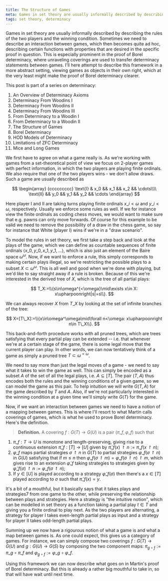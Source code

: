```yaml
---
title: The Structure of Games
meta: Games in set theory are usually informally described by describing the rules of the two players and the winning condition. Sometimes we need to describe an interaction between games, which then becomes quite ad hoc, describing certain functions with properties that are desired in the specific proof in question. This is especially prominent in the proof of Borel determinacy, where unraveling coverings are used to transfer determinacy statements between games. I'll here attempt to describe this framework in a more abstract setting, viewing games as objects in their own right, which at the very least might make the proof of Borel determinacy clearer.
tags: set theory, determinacy
---
```


Games in set theory are usually informally described by describing the rules of the two
players and the winning condition. Sometimes we need to describe an interaction between
games, which then becomes quite ad hoc, describing certain functions with properties
that are desired in the specific proof in question. This is especially prominent in the
proof of Borel determinacy, where unraveling coverings are used to transfer determinacy
statements between games. I'll here attempt to describe this framework in a more
abstract setting, viewing games as objects in their own right, which at the very least
might make the proof of Borel determinacy clearer.

This post is part of a series on determinacy:

1. <router-link to="/posts/2017-01-11-an-overview-of-determinacy-axioms">An Overview of
   Determinacy Axioms</router-link>
2. <router-link to="/posts/2017-01-25-determinacy-from-woodins-i">Determinacy From
   Woodins I</router-link>
3. <router-link to="/posts/2017-02-08-determinacy-from-woodins-ii">Determinacy From
   Woodins II</router-link>
4. <router-link to="/posts/2017-02-22-determinacy-from-woodins-iii">Determinacy From
   Woodins III</router-link>
5. <router-link to="/posts/2017-04-05-from-determinacy-to-a-woodin-i">From Determinacy
   to a Woodin I</router-link>
6. <router-link to="/posts/2017-05-10-from-determinacy-to-a-woodin-ii">From Determinacy
   to a Woodin II</router-link>
7. The Structure of Games
8. <router-link to="/posts/2017-06-07-borel-determinacy">Borel
   Determinacy</router-link>
9. <router-link to="/posts/2017-06-21-hod-models-of-determinacy">HOD Models of
   Determinacy</router-link>
10. <router-link to="/posts/2017-07-14-limitations-of-zfc-determinacy">Limitations of
    ZFC Determinacy</router-link>
11. <router-link to="/posts/2018-08-02-mice-and-long-games">Mice and Long
    Games</router-link>

We first have to agree on what a game really is. As we're working with games from a
set-theoretical point of view we focus on 2-player games with perfect information, in
which the two players are playing finite ordinals. We also require that one of the two
players wins - we don't allow draws. Such a game are usually described as

$$
\begin{array} {ccccccccc}
    \text{I} & x_0 && x_1 && x_2 && \cdots\\\\
    \text{II} && y_0 && y_1 && y_2 && \cdots
\end{array}
$$

Here player I and II are taking turns playing finite ordinals $x\_i<\omega$ and
$y\_i<\omega$, respectively. Usually we enforce some rules as well. If we for instance
view the finite ordinals as coding chess moves, we would want to make sure that e.g.
pawns can only move forwards. Of course for this example to be valid we need to remove
the possibility of a draw in the chess game, so say for instance that White (player I)
wins if we're in a "draw scenario".

To model the rules in set theory, we first take a step back and look at the plays of
the game, which we can define as countable sequences of finite ordinals $\langle
x\_0,y\_0,x\_1,y\_1,\dots\rangle$, which is also just an element of the Baire space
$\omega^\omega$. Now, if we want to enforce a rule, this simply corresponds to making
certain plays illegal, so we're restricting the possible plays to a subset
$X\subset\omega^\omega$. This is all well and good when we're done with playing, but
we'd like to say straight away if a rule is broken. Because of this we're interested in
the derived tree of $X$, which is the tree of all partial plays:

$$ T_X:=\\{s\in\omega^{<\omega}\mid\exists x\in X: x\upharpoonright|s|=s\\}. $$

We can always recover $X$ from $T\_X$ by looking at the set of infinite branches of the
tree:

$$
X=[T\_X]:=\\{x\in\omega^\omega\mid\forall n<\omega: x\upharpoonright n\in T\_X\\}.
$$

This back-and-forth procedure works with all pruned trees, which are trees satisfying
that every partial play can be extended -- i.e. that whenever we're at a certain stage
of the game, there is some legal move that the current player can play. In other words,
we can now tentatively think of a game as simply a pruned tree
$T\subset\omega^{<\omega}$.

We need to say more than just the legal moves of a game - we need to say what it takes
to win the game as well. This can simply be encoded as a subset $A$ of the set of all
the legal plays, i.e. $A\subseteq [T]$. The pair $(T,A)$ thus encodes both the rules
and the winning conditions of a given game, so we can model the game as this pair. To
help intuition we will write $G(T,A)$ for the game described by $T$ and $A$. Also, if
we're not particularly interested in the winning condition at a given time we'll simply
write $G(T)$ for the game.

Now, if we want an interaction between games we need to have a notion of a mapping
between games. This is where I'll resort to what Martin calls coverings of games, which
is what he used to prove Borel determinacy. Here's the definition.

> **Definition.** A covering $f:G(T)\to G(U)$ is a pair $(\pi\_f,\varphi\_f)$ such that

1. $\pi\_f:T\to U$ is monotone and length-preserving, giving rise to a continuous
   extension $\tilde\pi\_f:[T]\to[U]$ given by $\tilde\pi\_f(x)\upharpoonright
   n:=\pi\_f(x\upharpoonright n)$;
2. $\varphi\_f$ maps partial strategies $\sigma\upharpoonright n$ in $G(T)$ to partial
   strategies $\varphi\_f(\sigma\upharpoonright n)$ in $G(U)$ satisfying that if $m\leq
   n$ then $\varphi\_f(\sigma\upharpoonright m)=\varphi\_f(\sigma\upharpoonright
   n)\upharpoonright m$, which gives rise to an extension $\tilde\varphi\_f$ taking
   strategies to strategies given by $\tilde\varphi\_f(\sigma)\upharpoonright
   n:=\varphi\_f(\sigma\upharpoonright n)$;
3. If $y\in [U]$ is played according to a strategy $\tilde\varphi\_f(\sigma)$ then
   there's a $x\in [T]$ played according to $\sigma$ such that $\tilde\pi\_f(x)=y$.

It's a bit of a mouthful, but it basically says that it takes plays and strategies7
from one game to the other, while preserving the relationship between plays and
strategies. Here a strategy is "the intuitive notion", which can be modelled in set
theory as a function taking a partial play $t\in T$ and giving you a finite ordinal to
play next. As the two players are alternating, a strategy for player I takes
even-length partial plays as input and a strategy for player II takes odd-length
partial plays.

Summing up we now have a rigourous notion of what a game is and what a map between
games is. As one could expect, this gives us a category of games. For instance, we can
simply compose two coverings $f:G(T)\to G(U)$ and $g:G(U)\to G(S)$ by composing the two
component maps: $\pi_{g\circ f}:=\pi\_g\circ\pi\_f$ and $\varphi_{g\circ
f}:=\varphi\_g\circ\varphi\_f$.

Using this framework we can now describe what goes on in Martin's proof of Borel
determinacy. But this is already a rather big mouthful to take in, so that will have
wait until next time.
